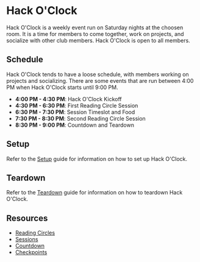 # Hack O'Clock

Hack O'Clock is a weekly event run on Saturday nights at the choosen room. It is a time for members to come together,
work on projects, and socialize with other club members. Hack O'Clock is open to all members.

## Schedule

Hack O'Clock tends to have a loose schedule, with members working on projects and socializing. There are some events
that are run between 4:00 PM when Hack O'Clock starts until 9:00 PM.

- **4:00 PM - 4:30 PM**: Hack O'Clock Kickoff
- **4:30 PM - 6:30 PM**: First Reading Circle Session
- **6:30 PM - 7:30 PM**: Session Timeslot and Food
- **7:30 PM - 8:30 PM**: Second Reading Circle Session
- **8:30 PM - 9:00 PM**: Countdown and Teardown

## Setup

Refer to the [Setup](/events/hack-o-clock/setup.md) guide for information on how to set up Hack O'Clock.

## Teardown

Refer to the [Teardown](/events/hack-o-clock/teardown.md) guide for information on how to teardown Hack O'Clock.

## Resources

- [Reading Circles](/events/hack-o-clock/circles/README.md)
- [Sessions](/events/hack-o-clock/sessions/README.md)
- [Countdown](/events/hack-o-clock/countdown.md)
- [Checkpoints](/events/hack-o-clock/checkpoints.md)